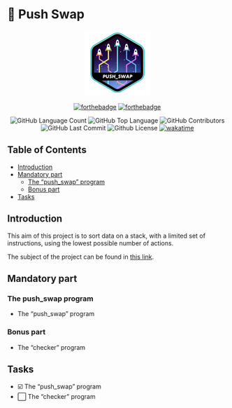 # :arrows_counterclockwise: Push Swap

<div align=center>

  ![badge](https://raw.githubusercontent.com/angelamcosta/angelamcosta/main/42_badges/push_swape.png)

  [![forthebadge](https://forthebadge.com/images/badges/made-with-c.svg)](https://forthebadge.com)  [![forthebadge](https://forthebadge.com/images/badges/built-by-codebabes.svg)](https://forthebadge.com)
</div>

<div align=center>
  <img alt="GitHub Language Count" src="https://img.shields.io/github/languages/count/angelamcosta/push_swap" /> <img alt="GitHub Top Language" src="https://img.shields.io/github/languages/top/angelamcosta/push_swap" /> <img alt="GitHub Contributors" src="https://img.shields.io/github/contributors/angelamcosta/push_swap" /> <img alt="GitHub Last Commit" src="https://img.shields.io/github/last-commit/angelamcosta/push_swap" /> <img alt="Github License" src="https://img.shields.io/github/license/angelamcosta/push_swap" /> <a href="https://wakatime.com/badge/user/0c29d5b3-c30b-4e1a-ad07-2da3bd4f7e05/project/dabcdb49-57a2-40f5-af8e-21c8adb85299"><img src="https://wakatime.com/badge/user/0c29d5b3-c30b-4e1a-ad07-2da3bd4f7e05/project/dabcdb49-57a2-40f5-af8e-21c8adb85299.svg" alt="wakatime"></a>
</div>

## Table of Contents

- [Introduction](#introduction)
- [Mandatory part](#mandatory-part)
  - [The “push_swap” program](#the-push_swap-program)
  - [Bonus part](#bonus-part)
- [Tasks](#tasks)

## Introduction

This aim of this project is to sort data on a stack, with a limited set of instructions, using the lowest possible number of actions. 

The subject of the project can be found in [this link](https://raw.githubusercontent.com/angelamcosta/push_swap/main/en.subject.pdf).

## Mandatory part

### The push_swap program

- The “push_swap” program

### Bonus part
- The “checker” program

## Tasks

- :ballot_box_with_check: The “push_swap” program
- :white_large_square: The “checker” program
